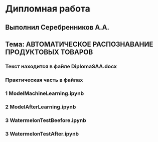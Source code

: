 # Дипломная работа
## Выполнил Серебренников А.А.
## Тема: АВТОМАТИЧЕСКОЕ РАСПОЗНАВАНИЕ ПРОДУКТОВЫХ ТОВАРОВ

### Текст находится в файле DiplomaSAA.docx

### Практическая часть в файлах
### 1 ModelMachineLearning.ipynb
### 2 ModelAfterLearning.ipynb
### 3 WatermelonTestBeefore.ipynb
### 3 WatermelonTestAfter.ipynb